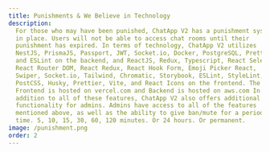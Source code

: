 ```yaml
---
title: Punishments & We Believe in Technology
description:
  For those who may have been punished, ChatApp V2 has a punishment system
  in place. Users will not be able to access chat rooms until their
  punishment has expired. In terms of technology, ChatApp V2 utilizes
  NestJS, PrismaJS, Passport, JWT, Socket.io, Docker, PostgreSQL, Prettier,
  and ESLint on the backend, and ReactJS, Redux, Typescript, React Select,
  React Router DOM, React Redux, React Hook Form, Emoji Picker React,
  Swiper, Socket.io, Tailwind, Chromatic, Storybook, ESLint, StyleLint,
  PostCSS, Husky, Prettier, Vite, and React Icons on the frontend. The
  Frontend is hosted on vercel.com and Backend is hosted on aws.com In
  addition to all of these features, ChatApp V2 also offers additional
  functionality for admins. Admins have access to all of the features
  mentioned above, as well as the ability to give ban/mute for a period of
  time. 5, 10, 15, 30, 60, 120 minutes. Or 24 hours. Or permanent.
image: /punishment.png
order: 2
---
```

